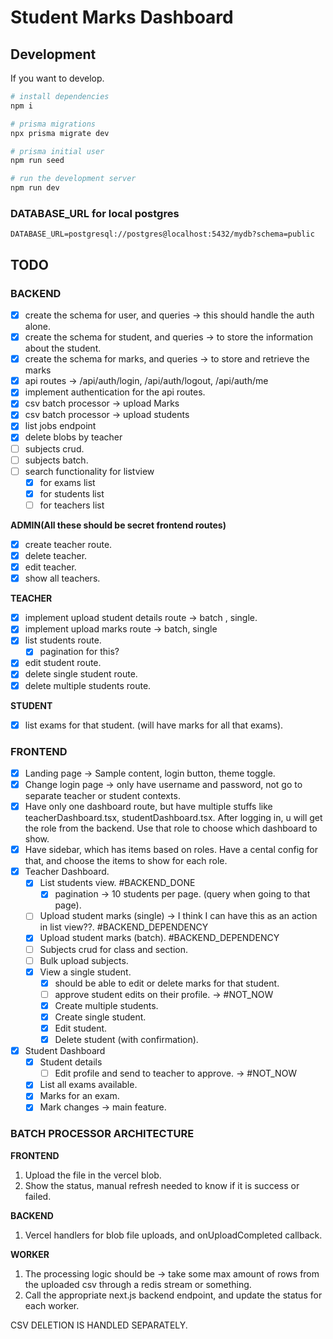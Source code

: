# Student Marks Dashboard

## Development

If you want to develop.

```bash
# install dependencies
npm i

# prisma migrations
npx prisma migrate dev

# prisma initial user
npm run seed

# run the development server
npm run dev
```

### DATABASE_URL for local postgres

```.env
DATABASE_URL=postgresql://postgres@localhost:5432/mydb?schema=public
```

## TODO

### BACKEND

- [x] create the schema for user, and queries -> this should handle the auth alone.
- [x] create the schema for student, and queries -> to store the information about the student.
- [x] create the schema for marks, and queries -> to store and retrieve the marks
- [x] api routes -> /api/auth/login, /api/auth/logout, /api/auth/me
- [x] implement authentication for the api routes.
- [x] csv batch processor -> upload Marks
- [x] csv batch processor -> upload students
- [x] list jobs endpoint
- [x] delete blobs by teacher
- [ ] subjects crud.
- [ ] subjects batch.
- [ ] search functionality for listview
  - [x] for exams list
  - [x] for students list
  - [ ] for teachers list

**ADMIN(All these should be secret frontend routes)**
- [x] create teacher route.
- [x] delete teacher.
- [x] edit teacher.
- [x] show all teachers.

**TEACHER**
- [x] implement upload student details route -> batch , single.
- [x] implement upload marks route -> batch, single
- [x] list students route.
  - [x] pagination for this?
- [x] edit student route.
- [x] delete single student route.
- [x] delete multiple students route.

**STUDENT**
- [x] list exams for that student. (will have marks for all that exams).


### FRONTEND

- [x] Landing page -> Sample content, login button, theme toggle.
- [x] Change login page -> only have username and password, not go to separate teacher or student contexts.
- [x] Have only one dashboard route, but have multiple stuffs like teacherDashboard.tsx, studentDashboard.tsx.
        After logging in, u will get the role from the backend. Use that role to choose which dashboard to show.
- [x] Have sidebar, which has items based on roles. Have a cental config for that, and choose the items to show for each role.
- [x] Teacher Dashboard.
  - [x] List students view. #BACKEND_DONE
    - [x] pagination -> 10 students per page. (query when going to that page).
  - [ ] Upload student marks (single) -> I think I can have this as an action in list view??. #BACKEND_DEPENDENCY
  - [x] Upload student marks (batch). #BACKEND_DEPENDENCY
  - [ ] Subjects crud for class and section.
  - [ ] Bulk upload subjects.
  - [x] View a single student.
    - [x] should be able to edit or delete marks for that student.
    - [ ] approve student edits on their profile. -> #NOT_NOW
    - [x] Create multiple students.
    - [x] Create single student.
    - [x] Edit student.
    - [x] Delete student (with confirmation).
- [x] Student Dashboard
  - [x] Student details
    - [ ] Edit profile and send to teacher to approve. -> #NOT_NOW
  - [x] List all exams available.
  - [x] Marks for an exam.
  - [x] Mark changes -> main feature.

### BATCH PROCESSOR ARCHITECTURE

**FRONTEND**
1. Upload the file in the vercel blob.
2. Show the status, manual refresh needed to know if it is success or failed.

**BACKEND**
1. Vercel handlers for blob file uploads, and onUploadCompleted callback.

**WORKER**
1. The processing logic should be -> take some max amount of rows from the uploaded csv through a redis stream or something.
2. Call the appropriate next.js backend endpoint, and update the status for each worker.

CSV DELETION IS HANDLED SEPARATELY.

